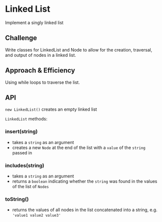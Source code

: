 # Linked List
Implement a singly linked list

## Challenge
Write classes for LinkedList and Node to allow for the creation, traversal, and output of nodes in a linked list.

## Approach & Efficiency
Using while loops to traverse the list.

## API

`new LinkedList()` creates an empty linked list

`LinkedList` methods:

### insert(string)
* takes a `string` as an argument
* creates a new `Node` at the end of the list with a `value` of the `string` passed in

### includes(string)
* takes a `string` as an argument
* returns a `boolean` indicating whether the `string` was found in the values of the list of `Nodes`

### toString()
* returns the values of all nodes in the list concatenated into a string, e.g. `'value1 value2 value3'`
